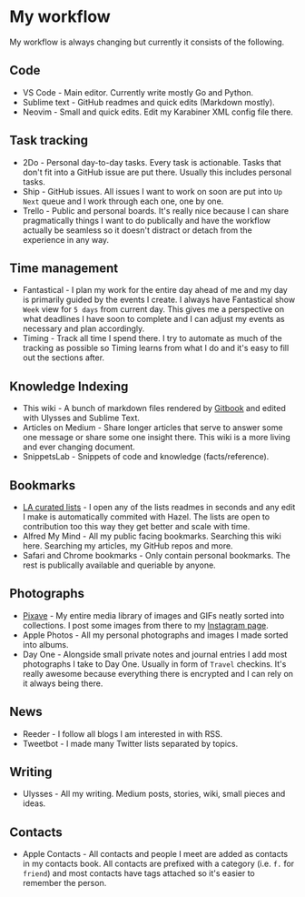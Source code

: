 # My workflow
My workflow is always changing but currently it consists of the following.

## Code
- VS Code - Main editor. Currently write mostly Go and Python.
- Sublime text - GitHub readmes and quick edits (Markdown mostly).
- Neovim - Small and quick edits. Edit my Karabiner XML config file there.

## Task tracking
- 2Do - Personal day-to-day tasks. Every task is actionable. Tasks that don't fit into a GitHub issue are put there. Usually this includes personal tasks.
- Ship - GitHub issues. All issues I want to work on soon are put into `Up Next` queue and I work through each one, one by one.
- Trello - Public and personal boards. It's really nice because I can share pragmatically things I want to do publically and have the workflow actually be seamless so it doesn't distract or detach from the experience in any way.

## Time management
- Fantastical - I plan my work for the entire day ahead of me and my day is primarily guided by the events I create. I always have Fantastical show `Week` view for `5 days` from current day. This gives me a perspective on what deadlines I have soon to complete and I can adjust my events as necessary and plan accordingly.
- Timing - Track all time I spend there. I try to automate as much of the tracking as possible so Timing learns from what I do and it's easy to fill out the sections after.

## Knowledge Indexing
- This wiki - A bunch of markdown files rendered by [Gitbook](https://www.gitbook.com) and edited with Ulysses and Sublime Text.
- Articles on Medium - Share longer articles that serve to answer some one message or share some one insight there. This wiki is a more living and ever changing document.
- SnippetsLab - Snippets of code and knowledge (facts/reference).

## Bookmarks
- [LA curated lists](https://github.com/learn-anything/learn-anything/wiki/Curated-Lists) - I open any of the lists readmes in seconds and any edit I make is automatically commited with Hazel. The lists are open to contribution too this way they get better and scale with time.
- Alfred My Mind -  All my public facing bookmarks. Searching this wiki here. Searching my articles, my GitHub repos and more.
- Safari and Chrome bookmarks - Only contain personal bookmarks. The rest is publically available and queriable by anyone.

## Photographs
- [Pixave](../macOS/apps/Pixave.md) - My entire media library of images and GIFs neatly sorted into collections. I post some images from there to my [Instagram page](https://www.instagram.com/niikivi/).
- Apple Photos - All my personal photographs and images I made sorted into albums.
- Day One - Alongside small private notes and journal entries I add most photographs I take to Day One. Usually in form of `Travel` checkins. It's really awesome because everything there is encrypted and I can rely on it always being there.

## News
- Reeder - I follow all blogs I am interested in with RSS.
- Tweetbot - I made many Twitter lists separated by topics.

## Writing
- Ulysses - All my writing. Medium posts, stories, wiki, small pieces and ideas.

## Contacts
- Apple Contacts - All contacts and people I meet are added as contacts in my contacts book. All contacts are prefixed with a category (i.e. `f.` for `friend`) and most contacts have tags attached so it's easier to remember the person.